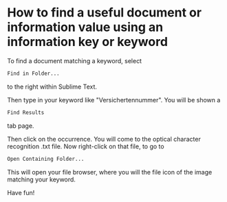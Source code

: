 # How to find a useful document or information value using an information key or keyword

To find a document matching a keyword,
select
```sh
Find in Folder...
```
to the right within Sublime Text.

Then type in your keyword like "Versichertennummer". You will be shown a
```sh
Find Results
```
tab page.

Then click on the occurrence. You will come to the optical character recognition .txt file. Now right-click on that file, to go to
```sh
Open Containing Folder...
```
This will open your file browser, where you will the file icon of the image matching your keyword.

Have fun!
